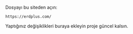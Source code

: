 Dosyayı bu siteden açın:

	https://erdplus.com/

Yaptığınız değişiklikleri buraya ekleyin proje güncel kalsın.
